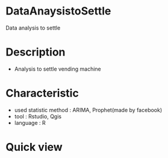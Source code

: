 # DataAnaysistoSettle
Data analysis to settle
# Description
- Analysis to settle vending machine
# Characteristic
- used statistic method : ARIMA, Prophet(made by facebook)
- tool : Rstudio, Qgis
- language : R
# Quick view
